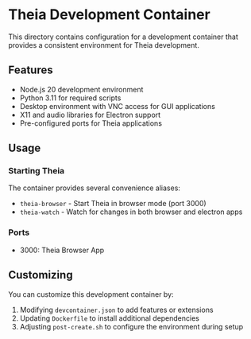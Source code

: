 # Theia Development Container

This directory contains configuration for a development container that provides a consistent environment for Theia development.

## Features

- Node.js 20 development environment
- Python 3.11 for required scripts
- Desktop environment with VNC access for GUI applications
- X11 and audio libraries for Electron support
- Pre-configured ports for Theia applications

## Usage

### Starting Theia

The container provides several convenience aliases:

- `theia-browser` - Start Theia in browser mode (port 3000)
- `theia-watch` - Watch for changes in both browser and electron apps

### Ports

- 3000: Theia Browser App

## Customizing

You can customize this development container by:

1. Modifying `devcontainer.json` to add features or extensions
2. Updating `Dockerfile` to install additional dependencies
3. Adjusting `post-create.sh` to configure the environment during setup
